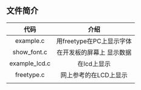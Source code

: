 ## 文件简介

|     代码      |           介绍            |
| :-----------: | :-----------------------: |
|   example.c   | 用freetype在PC上显示字体  |
|  show_font.c  | 在开发板的屏幕上 显示数据 |
| example_lcd.c |        在lcd上显示        |
|  freetype.c   |   网上参考的在LCD上显示   |
|               |                           |



